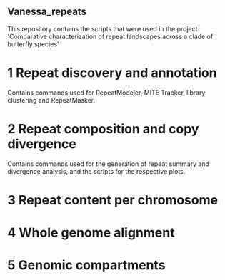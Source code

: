 ## Vanessa_repeats

This repository contains the scripts that were used in the project 'Comparative characterization of repeat landscapes across a clade of butterfly species'

# 1 Repeat discovery and annotation

Contains commands used for RepeatModeler, MITE Tracker, library clustering and RepeatMasker.

# 2 Repeat composition and copy divergence

Contains commands used for the generation of repeat summary and divergence analysis, and the scripts for the respective plots.

# 3 Repeat content per chromosome



# 4 Whole genome alignment


# 5 Genomic compartments

